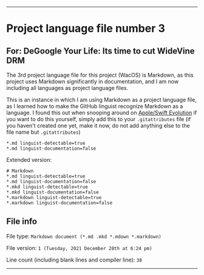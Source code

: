 
***

# Project language file number 3

## For: DeGoogle Your Life: Its time to cut WideVine DRM

The 3rd project language file for this project (WacOS)  is Markdown, as this project uses Markdown significantly in documentation, and I am now including all languages as project language files.

This is an instance in which I am using Markdown as a project language file, as I learned how to make the GitHub linguist recognize Markdown as a language. I found this out when snooping around on [Apple/Swift Evolution](https://github.com/apple/swift-evolution/blob/main/.gitattributes) if you want to do this yourself, simply add this to your `.gitattributes` file (if you haven't created one yet, make it now, do not add anything else to the file name but `.gitattributes`)

```gitattributes
*.md linguist-detectable=true
*.md linguist-documentation=false
```

Extended version:

```gitattributes
# Markdown
*.md linguist-detectable=true
*.md linguist-documentation=false
*.mkd linguist-detectable=true
*.mkd linguist-documentation=false
*.markdown linguist-detectable=true
*.markdown linguist-documentation=false
```

## File info

File type: `Markdown document (*.md .mkd *.mdown *.markdown)`

File version: `1 (Tuesday, 2021 December 28th at 6:24 pm)`

Line count (including blank lines and compiler line): `38`

***
